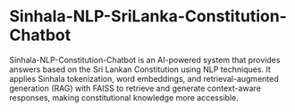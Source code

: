 # Sinhala-NLP-SriLanka-Constitution-Chatbot
Sinhala-NLP-Constitution-Chatbot is an AI-powered system that provides answers based on the Sri Lankan Constitution using NLP techniques. It applies Sinhala tokenization, word embeddings, and retrieval-augmented generation (RAG) with FAISS to retrieve and generate context-aware responses, making constitutional knowledge more accessible.
